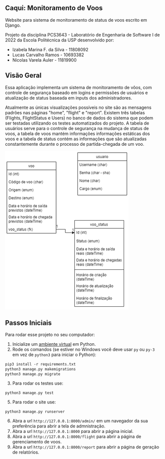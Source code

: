 ## Caqui: Monitoramento de Voos
Website para sistema de monitoramento de status de voos escrito em Django.

Projeto da disciplina PCS3643 - Laboratório de Engenharia de Software I de 2022 da Escola Politécnica da USP desenvolvido por:
  * Izabela Marina F. da Silva - 11808092
  * Lucas Carvalho Ramos - 10693382
  * Nícolas Varela Auler - 11819900

## Visão Geral
Essa aplicação implementa um sistema de monitoramento de vôos, com controle de segurança baseado em logins e permissões de usuários e atualização de status baseada em inputs dos administradores.

Atualmente as únicas visualizações possíveis no site são as mensagens padrões nas páginas "home", "flight" e "report".
Existem três tabelas (Flights, FlightStatus e Users) no banco de dados do sistema que podem ser testadas utilizando os testes automatizados do projeto.
A tabela de usuários serve para o controle de segurança na mudança de status de voos, a tabela de voos mantém informações informações estáticas dos voos e a tabela de status contém as informações que são atualizadas constantemente durante o processo de partida-chegada de um voo.

![UML](LabEngSoftClassDiag.drawio.png)

## Passos Iniciais
Para rodar esse projeto no seu computador:
1.  Inicialize um [ambiente virtual](https://developer.mozilla.org/en-US/docs/Learn/Server-side/Django/development_environment) em Python.
2.  Rode os comandos (se estiver no Windows você deve usar  ```py``` ou ```py-3``` em vez de ```python3``` para iniciar o Python):
```
pip3 install -r requirements.txt
python3 manage.py makemigrations
python3 manage.py migrate
```
3. Para rodar os testes use:
```
python3 manage.py test
```
5. Para rodar o site use:
```
python3 manage.py runserver
```
6. Abra a url ```http://127.0.0.1:8000/admin/``` em um navegador da sua preferência para abrir a tela de admnistração.
7. Abra a url ```http://127.0.0.1:8000``` para abrir a página inicial.
8. Abra a url ```http://127.0.0.1:8000/flight``` para abrir a página de gerenciamento de voos.
9. Abra a url ```http://127.0.0.1:8000/report``` para abrir a página de geração de relatórios.
